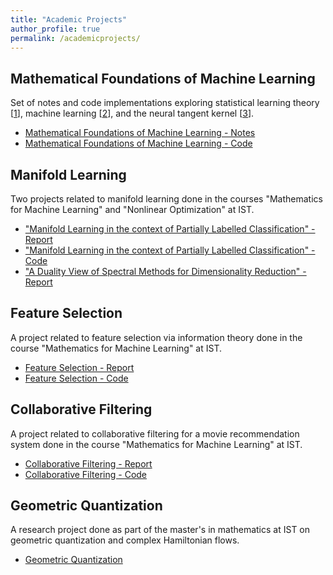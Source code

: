 ```yaml
---
title: "Academic Projects"
author_profile: true
permalink: /academicprojects/
---
```


## Mathematical Foundations of Machine Learning
Set of notes and code implementations exploring statistical learning theory [[1](https://www.cs.huji.ac.il/~shais/UnderstandingMachineLearning/)], machine learning [[2](https://www.microsoft.com/en-us/research/uploads/prod/2006/01/Bishop-Pattern-Recognition-and-Machine-Learning-2006.pdf)], and the neural tangent kernel [[3](https://arxiv.org/abs/1806.07572)].

- [Mathematical Foundations of Machine Learning - Notes](https://tabdc.github.io/files/mfml.pdf)
- [Mathematical Foundations of Machine Learning - Code](https://github.com/tabdc/mfml/tree/main/source%20code)

## Manifold Learning
Two projects related to manifold learning done in the courses "Mathematics for Machine Learning" and "Nonlinear Optimization" at IST.
- ["Manifold Learning in the context of Partially Labelled Classification" - Report](https://tabdc.github.io/files/ml1.pdf)
- ["Manifold Learning in the context of Partially Labelled Classification" - Code](https://github.com/tabdc/manifoldlearning/tree/main/Source%20Code)
- ["A Duality View of Spectral Methods for Dimensionality Reduction" - Report](https://tabdc.github.io/files/ml2.pdf)

## Feature Selection
A project related to feature selection via information theory done in the course "Mathematics for Machine Learning" at IST.
- [Feature Selection - Report](https://tabdc.github.io/files/fs.pdf)
- [Feature Selection - Code](https://github.com/tabdc/featureselection/tree/main/Source%20Code)

## Collaborative Filtering
A project related to collaborative filtering for a movie recommendation system done in the course "Mathematics for Machine Learning" at IST.
- [Collaborative Filtering - Report](https://tabdc.github.io/files/cf.pdf)
- [Collaborative Filtering - Code](https://github.com/tabdc/collaborativefiltering/tree/main/Source%20Code)

## Geometric Quantization
A research project done as part of the master's in mathematics at IST on geometric quantization and complex Hamiltonian flows.
- [Geometric Quantization](https://tabdc.github.io/files/gq.pdf)

